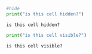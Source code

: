 

```python
#hide
print("is this cell hidden?")
```

    is this cell hidden?



```python
print("is this cell visible?")
```

    is this cell visible?



```python

```
